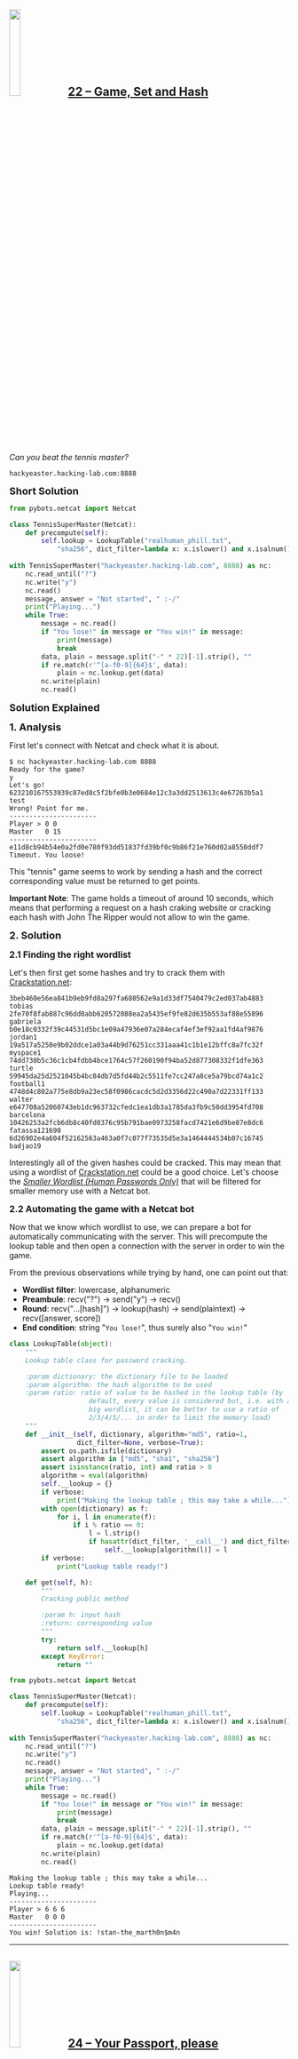## <img src="https://sigterm.ch/wp-content/uploads/2017/04/challenge_22-300x188.jpg" alt="" width="20%"/> [22 – Game, Set and Hash](https://hackyeaster.hacking-lab.com/hackyeaster/challenge22.html)

*Can you beat the tennis master?*

```
hackyeaster.hacking-lab.com:8888
```

<font size="4"><b>Short Solution</b></font>

```python
from pybots.netcat import Netcat

class TennisSuperMaster(Netcat):
    def precompute(self):
        self.lookup = LookupTable("realhuman_phill.txt",
            "sha256", dict_filter=lambda x: x.islower() and x.isalnum())
        
with TennisSuperMaster("hackyeaster.hacking-lab.com", 8888) as nc:
    nc.read_until("?")
    nc.write("y")
    nc.read()
    message, answer = "Not started", " :-/"
    print("Playing...")
    while True:
        message = nc.read()
        if "You lose!" in message or "You win!" in message:
            print(message)
            break
        data, plain = message.split("-" * 22)[-1].strip(), ""
        if re.match(r'^[a-f0-9]{64}$', data):
            plain = nc.lookup.get(data)
        nc.write(plain)
        nc.read()
```


<font size="4"><b>Solution Explained</b></font>

<font size="4"><b>1. Analysis</b></font>

First let's connect with Netcat and check what it is about.

```session
$ nc hackyeaster.hacking-lab.com 8888
Ready for the game?
y
Let's go!
623210167553939c87ed8c5f2bfe0b3e0684e12c3a3dd2513613c4e67263b5a1
test
Wrong! Point for me.
----------------------
Player > 0 0
Master   0 15
----------------------
e11d8cb94b54e0a2fd0e780f93dd51837fd39bf0c9b86f21e760d02a8550ddf7
Timeout. You loose!
```

This "tennis" game seems to work by sending a hash and the correct corresponding value must be returned to get points.

**Important Note**: The game holds a timeout of around 10 seconds, which means that performing a request on a hash craking website or cracking each hash with John The Ripper would not allow to win the game.

<font size="4"><b>2. Solution</b></font>

<font size="3"><b>2.1 Finding the right wordlist</b></font>

Let's then first get some hashes and try to crack them with [Crackstation.net](https://crackstation.net/):

```
3beb460e56ea841b9eb9fd8a297fa680562e9a1d33df7540479c2ed037ab4883  tobias
2fe70f8fab887c96dd0abb620572088ea2a5435ef9fe82d635b553af88e55896  gabriela
b0e18c0332f39c44531d5bc1e09a47936e07a284ecaf4ef3ef92aa1fd4af9876  jordan1
19a517a5258e9b02ddce1a03a44b9d76251cc331aaa41c1b1e12bffc8a7fc32f  myspace1
74dd730b5c36c1cb4fdbb4bce1764c57f260190f94ba52d877308332f1dfe363  turtle
59945da25d2521045b4bc84db7d5fd44b2c5511fe7cc247a8ce5a79bcd74a1c2  football1
4748d4c802a775e8db9a23ec58f0986cacdc5d2d3356d22c490a7d22331ff133  walter
e647708a52060743eb1dc963732cfedc1ea1db3a1785da3fb9c50dd3954fd708  barcelona
10426253a2fcb6db8c40fd0376c95b791bae0973258facd7421e6d9be87e8dc6  fatassa121690
6d26902e4a604f52162563a463a0f7c077f73535d5e3a1464444534b07c16745  badjao19
```

Interestingly all of the given hashes could be cracked. This may mean that using a wordlist of [Crackstation.net](https://crackstation.net/) could be a good choice. Let's choose the [*Smaller Wordlist (Human Passwords Only)*](https://crackstation.net/files/crackstation-human-only.txt.gz) that will be filtered for smaller memory use with a Netcat bot.


<font size="3"><b>2.2 Automating the game with a Netcat bot</b></font>

Now that we know which wordlist to use, we can prepare a bot for automatically communicating with the server. This will precompute the lookup table and then open a connection with the server in order to win the game.

From the previous observations while trying by hand, one can point out that:
- **Wordlist filter**: lowercase, alphanumeric
- **Preambule**: recv("?") -> send("y") -> recv()
- **Round**: recv("...[hash]") -> lookup(hash) -> send(plaintext) -> recv([answer, score])
- **End condition**: string "`You lose!`", thus surely also "`You win!`"


```python
class LookupTable(object):
    """
    Lookup table class for password cracking.

    :param dictionary: the dictionary file to be loaded
    :param algorithm: the hash algorithm to be used
    :param ratio: ratio of value to be hashed in the lookup table (by
                    default, every value is considered but, i.e. with a
                    big wordlist, it can be better to use a ratio of
                    2/3/4/5/... in order to limit the memory load)
    """
    def __init__(self, dictionary, algorithm="md5", ratio=1,
                 dict_filter=None, verbose=True):
        assert os.path.isfile(dictionary)
        assert algorithm in ["md5", "sha1", "sha256"]
        assert isinstance(ratio, int) and ratio > 0
        algorithm = eval(algorithm)
        self.__lookup = {}
        if verbose:
            print("Making the lookup table ; this may take a while...")
        with open(dictionary) as f:
            for i, l in enumerate(f):
                if i % ratio == 0:
                    l = l.strip()
                    if hasattr(dict_filter, '__call__') and dict_filter(l):
                        self.__lookup[algorithm(l)] = l
        if verbose:
            print("Lookup table ready!")

    def get(self, h):
        """
        Cracking public method

        :param h: input hash
        :return: corresponding value
        """
        try:
            return self.__lookup[h]
        except KeyError:
            return ""
```

```python
from pybots.netcat import Netcat

class TennisSuperMaster(Netcat):
    def precompute(self):
        self.lookup = LookupTable("realhuman_phill.txt",
            "sha256", dict_filter=lambda x: x.islower() and x.isalnum())
        
with TennisSuperMaster("hackyeaster.hacking-lab.com", 8888) as nc:
    nc.read_until("?")
    nc.write("y")
    nc.read()
    message, answer = "Not started", " :-/"
    print("Playing...")
    while True:
        message = nc.read()
        if "You lose!" in message or "You win!" in message:
            print(message)
            break
        data, plain = message.split("-" * 22)[-1].strip(), ""
        if re.match(r'^[a-f0-9]{64}$', data):
            plain = nc.lookup.get(data)
        nc.write(plain)
        nc.read()
```

    Making the lookup table ; this may take a while...
    Lookup table ready!
    Playing...
    ----------------------
    Player > 6 6 6 
    Master   0 0 0 
    ----------------------
    You win! Solution is: !stan-the_marth0n$m4n


-----

## <img src="https://sigterm.ch/wp-content/uploads/2017/04/challenge_24-300x188.jpg" alt="" width="20%"/> [24 – Your Passport, please](https://hackyeaster.hacking-lab.com/hackyeaster/challenge24.html)

*After another exhausting Easter, Thumper decides to travel abroad for recreation. As a real h4x0r, he of course is using his own, homemade e-passport:*

<img src="https://sigterm.ch/wp-content/uploads/2017/04/hacky_epass-300x208.png"/>

*Write a client which connects to the virtual terminal, and fetch the portrait photo stored on Thumper's passport! The virtual terminal is running on:*

```
hackyeaster.hacking-lab.com:7777
```

*As a starting point for your client, the following eclipse project is provided:*

**File**: [`epassclient.zip`](https://sigterm.ch/stuff/hackyeaster17/24_epassclient.zip)

<font size="4"><b>Short Solution</b></font>

```python
from pybots.epassport import EPassport

with EPassport('hackyeaster.hacking-lab.com', 7777) as p:
    p.set_MRZ("P012345673HLA7707076M21010150000007<<<<<<<96")
    p.get_photo("photo.jpg")
```

<font size="4"><b>Solution Explained</b></font>

<font size="4"><b>1. Analysis</b></font>

First, by opening the provided project archive, one can figure out that the source code is located at `epassclient/src/ch/he17/epassclient/` and structured as follows:
- `JMRTDMain.java`: the virtual terminal server application
- `terminal/HE17Card.java`: the card representation (with a hard-coded ATR) based on `smartcardio` package's card definition
- `terminal/HE17Channel.java`: the channel for transmitting and receiving data using APDU classes from `smartcardio` package
- `terminal/HE17Terminal.java`: the virtual terminal that connects to the remote host and manages the presense of the card

As the complete protocol is missing in `JMRTDMain.java`, one needs to find a way to communicate with the remote virtual terminal. For this purpose, it is of common knowledge that epassports follow the [ICAO Doc 9303 standard](https://www.icao.int/publications/pages/publication.aspx?docnum=9303).

According to the Doc9303 specification, the Logical Data Structre (LDS) is defined as follows:

<img src="https://i.stack.imgur.com/LZZAp.png"/>

In this structure, one can see that the portrait photo is located at the Data Group 2 (DG2), that is, *Encoded Face*. On this photo, there should be the classical QR Code required to win the challenge.

**Goals**:
1. Implement the protocol required to connect to the virtual terminal
2. Retrieve the content of DG2

**Notes**:
- The ATR (Answer To Reset) can be checked on [Smart Card ATR Parsing](https://smartcard-atr.appspot.com/parse?ATR=3B8880010073C8400000900062) using the bytes found in `epassclient.zip/src/ch/he17/epassclient/terminal/HE17Card.java`.
- Also in the same file, one can see that the defined protocol is `T=1`.

**Acronyms**:
- APDU: Application Protocol Data Unit
- BAC: Basic Access Control
- MRTD: Machine Readable Travel Document
- MRZ: Machine Readable Zone

<font size="4"><b>2. Solution</b></font>

<font size="3"><b>2.1 Creating a communication bot</b></font>

First, let's define a bot for communicating with the remote virtual terminal.


```python
from pybots.netcat import Netcat

with Netcat('hackyeaster.hacking-lab.com', 7777) as nc:
    print(nc.read_until('\n', disp=True))
    # do nothing yet ; just retrieve what the server tells while starting
    #  the communication
```

    Passport reader terminal. Card presented... send your apdus as hex-strings
     terminated by newline



The terminal asks for APDU's, as it was expected because of the protocol required to read the epassport.

<font size="3"><b>2.2 Handling the exchange protocol</b></font>

So, the question is now to figure out which APDU's are required. First, using [the standard (Doc 9303 Specification - Part 10)](https://www.icao.int/publications/Documents/9303_p10_cons_en.pdf), let's inspect the structure of an APDU:

- Command

    ```
     1B   1B   1B  1B  1B   7B   1B
    [CLA][INS][P1][P2][Lc][Data][Le]
    ```
    - `CLA`: instruction class
    - `INS`: instruction type
    - `P1/P2`: additional instruction parameters (e.g. file identifier, file offset)
    - `Lc`: length of input data
    - `Data`: input data
    - `Le`: length of expected output data


- Response

    ```
           2B
    [0x9000|0x6C14]
    ```
    - `0x9000`: everything is OK
    - `0x6C14`: 20 output bytes are ready

There now remains to find how to use the APDU's, that is, the protocol.

For this purpose, one can rely on [this technical guideline](https://www.bsi.bund.de/SharedDocs/Downloads/EN/BSI/Publications/TechGuidelines/TR03110/BSI_TR-03110_Part-1_V2-2.pdf?__blob=publicationFile) from which the following steps can be deduced:

1. Select Application
2. Perform BAC (based on MRZ)
3. Read DG2

The first step is simple ; it is about sending a *Command APDU* that selects the `eMRTD Application` for reading DG2 afterwards. This is done with the following APDU (see [standard (Doc 9303 Specification - Part 10)](hacky-easter-2017-24/ePassport-doc9303_part10_en.pdf) at pages 8 and 12):
- `CLA  = 00`
- `INS  = A4`
- `P1   = 04`
- `P2   = 0C`
- `Lc   = 07` (computed because of the Application ID `AID`)
- `Data = A0000002471001` (that is, the `AID` of `eMRTD Application`)

Which gives, in term of valid input for the remote virtual terminal:

```
00A4040C07A0000002471001
```

Testing this input gives `9000` as a reponse, which shows that it works as this is the *Response APDU* that tells that everything is OK. This then shows the output format when the remort virtual terminal answers.

In order to simplify working with the standard, let's try to work with a Python library that already implements it. For this purpose, one can find [`pypassport-2.0`](https://github.com/andrew867/epassportviewer/tree/master/pypassport-2.0/), which is part of the [`epassportviewer` project](https://github.com/andrew867/epassportviewer).

<font size="3"><b>2.3 Using `pypassport-2.0`</b></font>

After manual install, one can find help in the `pypassport.epassport` module that provides an interesting example.


```python
import pypassport.epassport
#help(pypassport.epassport)
```

```
>>> from pypassport.epassport import EPassport, mrz
>>> from pypassport.reader import pcscAutoDetect
>>> from pypassport.openssl import OpenSSLException
>>> detect = pcscAutoDetect()
>>> detect
(<pypassport.reader.pcscReader object at 0x00CA46F0>, 1,
 'OMNIKEY CardMan 5x21-CL 0', 'GENERIC')
>>> reader = detect[0]
>>> mrz = mrz.MRZ('EHxxxxxx<0BELxxxxxx8Mxxxxxx7<<<<<<<<<<<<<<04')
>>> mrz.checkMRZ()
True
>>> p = EPassport(mrz, reader)
Select Passport Application
>>> p["DG1"]
Reading DG1
```

In order to use this library, one needs to create a reader that handles the challenge-related virtual terminal. This will allow use to read DG2 without caring for implementing the aforementioned steps.

Let's thus emulate it implementing the required methods from the `Reader` template class. The customized reader will simply bind an input bot for dealing with the remote virtual terminal.

```python
from pypassport.apdu import ResponseAPDU
from pypassport.reader import Reader

class RemoteVirtualTerminal(Reader):
    readerNum = 0
    
    def __init__(self, bot):
        self.__bot = bot
    
    def __write(self, apdu):
        self.__bot.write("".join(x.strip(">[]") for x in str(apdu).split()))
        
    def connect(self, readerNum=None):
        pass  # no need to connect as this is handled in the bot
    
    def disconnect(self):
        pass  # no need to disconnect as this is handled in the bot
    
    def getReaderList(self):
        return ["WebTerminal"]
    
    def transmit(self, apdu):
        print("--{}".format(str(apdu)))
        self.__write(apdu)
        resp = self.__bot.read_until('\n').rstrip()
        resp, code = resp[:-4], resp[-4:]
        shortened = (resp[:37] + '...') if len(resp) > 40 else resp
        intcode = [int('0x{}'.format(h), 16) for h in re.findall('..', code)]
        print("<-- {} ({})".format("{} [{}]".format(shortened, code).strip(),
                                 ["Error", "OK"][code == "9000"]))
        return ResponseAPDU(resp.decode('hex'), *intcode)
```

There now remains to instantiate the reader using the dedicated EPassport bot implemented in the `pybots` library with MRZ's relavant information (that is, the second line, with the *Document Number*, the *Date of Birth* and the *Date of Expiracy*, required for the BAC).

<font size="3"><b>2.4 Solving the challenge with `pybots`</b></font>

```python
from pybots.epassport import EPassport

with EPassport('hackyeaster.hacking-lab.com', 7777, verbose=True) as p:
    p.set_MRZ("P012345673HLA7707076M21010150000007<<<<<<<96")
    p.get_photo("photo.jpg")
```

    20:49:29 [DEBUG] Initialization done.
    20:49:29 [DEBUG] Precomputing...
    20:49:29 [DEBUG] Precomputation done.
    20:49:29 [DEBUG] Processing preamble...
    20:49:29 [DEBUG] Preamble done.
    20:49:29 [INFO] Select eMRTD Application
    20:49:29 [DEBUG] --> 00 A4 04 0C 07 [A0000002471001] 
    20:49:30 [DEBUG] <-- [9000]
    20:49:30 [DEBUG] Ingoing APDU format determined as hex string
    20:49:30 [DEBUG] Outgoing APDU format determined as hex string
    20:49:30 [DEBUG] --> 00 A4 04 0C 07 [A0000002471001] 
    20:49:30 [DEBUG] <-- [9000]
    20:49:30 [INFO] Basic Access Control
    20:49:30 [DEBUG] --> 00 84 00 00  [] 08
    20:49:30 [DEBUG] <-- 6C5544797A91115D [9000]
    20:49:30 [DEBUG] --> 00 82 00 00 28 [61EFAA9CD7DC1339180F94C0122289D424650E69
    CFF61A7DCA77B8AD4E84E463D659B8E3EC71B4B3] 28
    20:49:30 [DEBUG] <-- B54E73D9D815F466A4310CE62496E1BA595EB... [9000]
    20:49:30 [INFO] Get encoded face from DG2
    20:49:30 [DEBUG] --> 0C A4 02 0C 15 [8709014EC2A66E1EC4B6EC8E08C32FB3DF944BA5
    21] 00

    Passport reader terminal. Card presented... send your apdus as hex-strings
     terminated by newline

    20:49:30 [DEBUG] <-- 990290008E083616DFFCE923C223 [9000]
    20:49:30 [DEBUG] --> 0C B0 00 00 0D [9701048E088B8BABCF9D23EA51] 00
    20:49:30 [DEBUG] <-- 870901D2CDEE703212A0C0990290008E08923... [9000]
    20:49:30 [DEBUG] --> 0C B0 00 04 0D [9701DF8E0830AFA9A3F8309722] 00
    20:49:30 [DEBUG] <-- 8781E1017E3391D06B2A8A52E206B8A62A099... [9000]
    [...]
    20:49:32 [DEBUG] --> 0C B0 2F 0E 0D [9701DF8E08ABEC4B23520EA036] 00
    20:49:32 [DEBUG] <-- 8781E101745279A1C3F735EE6D7AE218C41CA... [9000]
    20:49:32 [DEBUG] --> 0C B0 2F ED 0D [9701DF8E08569542EB4BD3E56A] 00
    20:49:32 [DEBUG] <-- 8781E101D0F17D2E3F7835BAB9F999AED6C84... [9000]
    20:49:32 [DEBUG] --> 0C B0 30 CC 0D [9701688E08F73FED88C49A5CBF] 00
    20:49:32 [DEBUG] <-- 8771012E7234DF8E7C46F46DBA03786BC7DFE... [9000]
